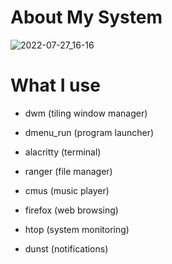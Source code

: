 
# About My System <a name="About"></a>

![2022-07-27_16-16](https://user-images.githubusercontent.com/95656575/181270210-c7c9c70e-1c92-4a77-a94a-98fcdc1cdcd9.png)

# What I use

- dwm (tiling window manager)
  
- dmenu_run (program launcher)
  
- alacritty (terminal)
  
- ranger (file manager)
  
- cmus (music player)
  
- firefox (web browsing)
  
- htop (system monitoring)
  
- dunst (notifications)

